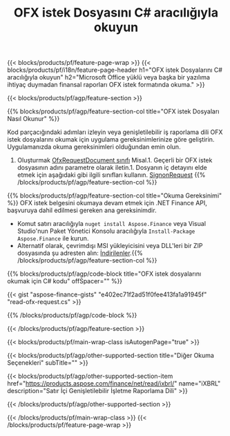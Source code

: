 ﻿---
title: OFX istek Dosyasını C# aracılığıyla okuyun
description: OFX istek dosyası okuması için örnek kod. .NET tabanlı uygulamalarda toplu OFX istek dosyalarını okumak için API örnek kodunu kullanın. 
url: /tr/net/read/ofx-request/
family: finance
platformtag: net
feature: read
informat: OFX request
outformat: 
otherformats: 
---
{{< blocks/products/pf/feature-page-wrap >}}
{{< blocks/products/pf/i18n/feature-page-header h1="OFX istek Dosyalarını C# aracılığıyla okuyun" h2="Microsoft Office yüklü veya başka bir yazılıma ihtiyaç duymadan finansal raporları OFX istek formatında okuma." >}}

{{< blocks/products/pf/agp/feature-section >}}

{{% blocks/products/pf/agp/feature-section-col title="OFX istek Dosyaları Nasıl Okunur" %}}

Kod parçacığındaki adımları izleyin veya genişletilebilir iş raporlama dili OFX istek dosyalarını okumak için uygulama gereksinimlerinize göre geliştirin. Uygulamanızda okuma gereksinimleri olduğundan emin olun.

1. Oluşturmak [OfxRequestDocument sınıfı](https://apireference.aspose.com/finance/net/aspose.finance.ofx/ofxrequestdocument) Misal.1. Geçerli bir OFX istek dosyasının adını parametre olarak iletin.1. Dosyanın iç detayını elde etmek için aşağıdaki gibi ilgili sınıfları kullanın. [SignonRequest](https://apireference.aspose.com/finance/net/aspose.finance.ofx.signon/signonrequest)
{{% /blocks/products/pf/agp/feature-section-col %}}

{{% blocks/products/pf/agp/feature-section-col title="Okuma Gereksinimi" %}}
OFX istek belgesini okumaya devam etmek için .NET Finance API, başvuruya dahil edilmesi gereken ana gereksinimdir. 
- Komut satırı aracılığıyla ```nuget install Aspose.Finance``` veya Visual Studio'nun Paket Yönetici Konsolu aracılığıyla ```Install-Package Aspose.Finance``` ile kurun.
- Alternatif olarak, çevrimdışı MSI yükleyicisini veya DLL'leri bir ZIP dosyasında şu adresten alın: [İndirilenler](https://downloads.aspose.com/finance/net).{{% /blocks/products/pf/agp/feature-section-col %}}

{{% blocks/products/pf/agp/code-block title="OFX istek dosyalarını okumak için C# kodu" offSpacer="" %}}

{{< gist "aspose-finance-gists" "e402ec71f2ad51f0fee413fa1a91945f" "read-ofx-request.cs" >}}

{{% /blocks/products/pf/agp/code-block %}}

{{< /blocks/products/pf/agp/feature-section >}}

{{< blocks/products/pf/main-wrap-class isAutogenPage="true" >}}

{{< blocks/products/pf/agp/other-supported-section title="Diğer Okuma Seçenekleri" subTitle="" >}}

{{< blocks/products/pf/agp/other-supported-section-item href="https://products.aspose.com/finance/net/read/ixbrl/" name="iXBRL" description="Satır İçi Genişletilebilir İşletme Raporlama Dili" >}}

{{< /blocks/products/pf/agp/other-supported-section >}}

{{< /blocks/products/pf/main-wrap-class >}}
{{< /blocks/products/pf/feature-page-wrap >}}